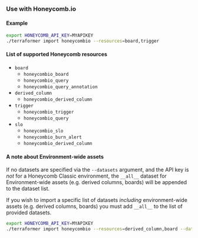 ### Use with Honeycomb.io

#### Example

```sh
export HONEYCOMB_API_KEY=MYAPIKEY
./terraformer import honeycombio --resources=board,trigger
```

#### List of supported Honeycomb resources

* `board`
  * `honeycombio_board`
  * `honeycombio_query`
  * `honeycombio_query_annotation`
* `derived_column`
  * `honeycombio_derived_column`
* `trigger`
  * `honeycombio_trigger`
  * `honeycombio_query`
* `slo`
  * `honeycombio_slo`
  * `honeycombio_burn_alert`
  * `honeycombio_derived_column`

#### A note about Environment-wide assets

If no datasets are specified via the `--datasets` argument, and the API key is *not* for a Honeycomb Classic environment, the `__all__` dataset for Environment-wide assets (e.g. derived columns, boards) will be appended to the dataset list.

If you wish to import a specific list of datasets *including* environment-wide assets (e.g. derived columns, boards) you must add `__all__` to the list of provided datasets.

```sh
export HONEYCOMB_API_KEY=MYAPIKEY
./terraformer import honeycombio --resources=derived_column,board --datasets=__all__,my.service
```
